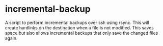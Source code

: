 # incremental-backup

A script to perform incremental backups over ssh using rsync. This will create hardlinks on the destination when a file is not modified. This saves space but also allows incremental backups that only save the changed files again.
